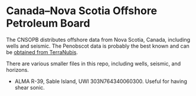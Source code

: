# Canada–Nova Scotia Offshore Petroleum Board

The CNSOPB distributes offshore data from Nova Scotia, Canada, including wells and seismic. The Penobscot data is probably the best known and can be [obtained from TerraNubis](https://terranubis.com/datainfo/Penobscot).

There are various smaller files in this repo, including wells, seismic, and horizons.

- ALMA R-39, Sable Island, UWI 303N764340060300. Useful for having shear sonic.
